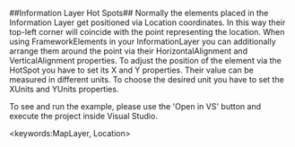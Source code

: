 ##Information Layer Hot Spots##
Normally the elements placed in the Information Layer get positioned via Location coordinates. In this way their top-left corner will coincide with the point representing the location. When using FrameworkElements in your InformationLayer you can additionally arrange them around the point via their HorizontalAlignment and VerticalAlignment properties.
To adjust the position of the element via the HotSpot you have to set its X and Y properties. Their value can be measured in different units. To choose the desired unit you have to set the XUnits and YUnits properties.

To see and run the example, please use the 'Open in VS' button and execute the project inside Visual Studio.

<keywords:MapLayer, Location>
